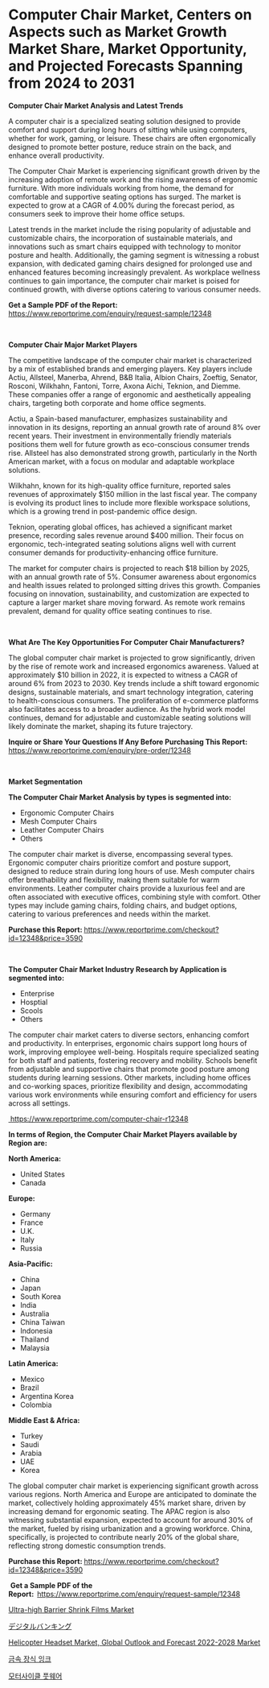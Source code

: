 <p><h1>Computer Chair Market, Centers on Aspects such as Market Growth Market Share, Market Opportunity, and Projected Forecasts Spanning from 2024 to 2031</h1></p><p><strong>Computer Chair Market Analysis and Latest Trends</strong></p>
<p><p>A computer chair is a specialized seating solution designed to provide comfort and support during long hours of sitting while using computers, whether for work, gaming, or leisure. These chairs are often ergonomically designed to promote better posture, reduce strain on the back, and enhance overall productivity.</p><p>The Computer Chair Market is experiencing significant growth driven by the increasing adoption of remote work and the rising awareness of ergonomic furniture. With more individuals working from home, the demand for comfortable and supportive seating options has surged. The market is expected to grow at a CAGR of 4.00% during the forecast period, as consumers seek to improve their home office setups.</p><p>Latest trends in the market include the rising popularity of adjustable and customizable chairs, the incorporation of sustainable materials, and innovations such as smart chairs equipped with technology to monitor posture and health. Additionally, the gaming segment is witnessing a robust expansion, with dedicated gaming chairs designed for prolonged use and enhanced features becoming increasingly prevalent. As workplace wellness continues to gain importance, the computer chair market is poised for continued growth, with diverse options catering to various consumer needs.</p></p>
<p><strong>Get a Sample PDF of the Report:&nbsp;</strong> <a href="https://www.reportprime.com/enquiry/request-sample/12348">https://www.reportprime.com/enquiry/request-sample/12348</a></p>
<p>&nbsp;</p>
<p><strong>Computer Chair Major Market Players</strong></p>
<p><p>The competitive landscape of the computer chair market is characterized by a mix of established brands and emerging players. Key players include Actiu, Allsteel, Manerba, Ahrend, B&B Italia, Albion Chairs, Zoeftig, Senator, Rosconi, Wilkhahn, Fantoni, Torre, Axona Aichi, Teknion, and Diemme. These companies offer a range of ergonomic and aesthetically appealing chairs, targeting both corporate and home office segments.</p><p>Actiu, a Spain-based manufacturer, emphasizes sustainability and innovation in its designs, reporting an annual growth rate of around 8% over recent years. Their investment in environmentally friendly materials positions them well for future growth as eco-conscious consumer trends rise. Allsteel has also demonstrated strong growth, particularly in the North American market, with a focus on modular and adaptable workplace solutions.</p><p>Wilkhahn, known for its high-quality office furniture, reported sales revenues of approximately $150 million in the last fiscal year. The company is evolving its product lines to include more flexible workspace solutions, which is a growing trend in post-pandemic office design.</p><p>Teknion, operating global offices, has achieved a significant market presence, recording sales revenue around $400 million. Their focus on ergonomic, tech-integrated seating solutions aligns well with current consumer demands for productivity-enhancing office furniture.</p><p>The market for computer chairs is projected to reach $18 billion by 2025, with an annual growth rate of 5%. Consumer awareness about ergonomics and health issues related to prolonged sitting drives this growth. Companies focusing on innovation, sustainability, and customization are expected to capture a larger market share moving forward. As remote work remains prevalent, demand for quality office seating continues to rise.</p></p>
<p>&nbsp;</p>
<p><strong>What Are The Key Opportunities For Computer Chair Manufacturers?</strong></p>
<p><p>The global computer chair market is projected to grow significantly, driven by the rise of remote work and increased ergonomics awareness. Valued at approximately $10 billion in 2022, it is expected to witness a CAGR of around 6% from 2023 to 2030. Key trends include a shift toward ergonomic designs, sustainable materials, and smart technology integration, catering to health-conscious consumers. The proliferation of e-commerce platforms also facilitates access to a broader audience. As the hybrid work model continues, demand for adjustable and customizable seating solutions will likely dominate the market, shaping its future trajectory.</p></p>
<p><strong>Inquire or Share Your Questions If Any Before Purchasing This Report:</strong> <a href="https://www.reportprime.com/enquiry/pre-order/12348">https://www.reportprime.com/enquiry/pre-order/12348</a></p>
<p>&nbsp;</p>
<p><strong>Market Segmentation</strong></p>
<p><strong>The Computer Chair Market Analysis by types is segmented into:</strong></p>
<p><ul><li>Ergonomic Computer Chairs</li><li>Mesh Computer Chairs</li><li>Leather Computer Chairs</li><li>Others</li></ul></p>
<p><p>The computer chair market is diverse, encompassing several types. Ergonomic computer chairs prioritize comfort and posture support, designed to reduce strain during long hours of use. Mesh computer chairs offer breathability and flexibility, making them suitable for warm environments. Leather computer chairs provide a luxurious feel and are often associated with executive offices, combining style with comfort. Other types may include gaming chairs, folding chairs, and budget options, catering to various preferences and needs within the market.</p></p>
<p><strong>Purchase this Report:&nbsp;</strong><a href="https://www.reportprime.com/checkout?id=12348&price=3590">https://www.reportprime.com/checkout?id=12348&price=3590</a></p>
<p>&nbsp;</p>
<p><strong>The Computer Chair Market Industry Research by Application is segmented into:</strong></p>
<p><ul><li>Enterprise</li><li>Hosptial</li><li>Scools</li><li>Others</li></ul></p>
<p><p>The computer chair market caters to diverse sectors, enhancing comfort and productivity. In enterprises, ergonomic chairs support long hours of work, improving employee well-being. Hospitals require specialized seating for both staff and patients, fostering recovery and mobility. Schools benefit from adjustable and supportive chairs that promote good posture among students during learning sessions. Other markets, including home offices and co-working spaces, prioritize flexibility and design, accommodating various work environments while ensuring comfort and efficiency for users across all settings.</p></p>
<p><a href="https://www.reportprime.com/computer-chair-r12348">&nbsp;https://www.reportprime.com/computer-chair-r12348</a></p>
<p><strong>In terms of Region, the Computer Chair Market Players available by Region are:</strong></p>
<p>
    <p> <strong> North America: </strong>
        <ul>
            <li>United States</li>
            <li>Canada</li>
        </ul>
        </p> 
    <p> <strong> Europe: </strong>
        <ul>
            <li>Germany</li>
            <li>France</li>
            <li>U.K.</li>
            <li>Italy</li>
            <li>Russia</li>
        </ul>
        </p> 
    <p> <strong> Asia-Pacific: </strong>
        <ul>
            <li>China</li>
            <li>Japan</li>
            <li>South Korea</li>
            <li>India</li>
            <li>Australia</li>
            <li>China Taiwan</li>
            <li>Indonesia</li>
            <li>Thailand</li>
            <li>Malaysia</li>
        </ul>
        </p> 
    <p> <strong> Latin America: </strong>
        <ul>
            <li>Mexico</li>
            <li>Brazil</li>
            <li>Argentina Korea</li>
            <li>Colombia</li>
        </ul>
        </p> 
    <p> <strong> Middle East & Africa: </strong>
        <ul>
            <li>Turkey</li>
            <li>Saudi</li>
            <li>Arabia</li>
            <li>UAE</li>
            <li>Korea</li>
        </ul>
    </p>
    </p>
<p><p>The global computer chair market is experiencing significant growth across various regions. North America and Europe are anticipated to dominate the market, collectively holding approximately 45% market share, driven by increasing demand for ergonomic seating. The APAC region is also witnessing substantial expansion, expected to account for around 30% of the market, fueled by rising urbanization and a growing workforce. China, specifically, is projected to contribute nearly 20% of the global share, reflecting strong domestic consumption trends.</p></p>
<p><strong>Purchase this Report: </strong><a href="https://www.reportprime.com/checkout?id=12348&price=3590">https://www.reportprime.com/checkout?id=12348&price=3590</a></p>
<p>&nbsp;<strong>Get a Sample PDF of the Report:&nbsp;&nbsp;</strong><a href="https://www.reportprime.com/enquiry/request-sample/12348">https://www.reportprime.com/enquiry/request-sample/12348</a></p>
<p><strong></strong></p>
<p><p><a href="https://issuu.com/reportprime-2/docs/ultra-high-barrier-shrink-films-mar_469a98ea2db5f6">Ultra-high Barrier Shrink Films Market</a></p><p><a href="https://medium.com/@qirvhhyf42/%E3%82%B0%E3%83%AD%E3%83%BC%E3%83%90%E3%83%AB%E3%83%87%E3%82%B8%E3%82%BF%E3%83%AB%E3%83%90%E3%83%B3%E3%82%AD%E3%83%B3%E3%82%B0%E5%B8%82%E5%A0%B4%E3%81%AE%E5%8C%85%E6%8B%AC%E7%9A%84%E3%81%AA%E5%88%86%E6%9E%90-%E6%88%90%E9%95%B7%E3%83%88%E3%83%AC%E3%83%B3%E3%83%89%E3%81%A8%E5%B8%82%E5%A0%B4%E4%BA%88%E6%B8%AC-2024%E5%B9%B4-2031%E5%B9%B4-aa0cb4104365">デジタルバンキング</a></p><p><a href="https://www.linkedin.com/pulse/mapping-helicopter-headset-market-global-outlook-forecast-2gshf?trackingId=TjC1hy8yQDWY%2Be6ig0M9ug%3D%3D">Helicopter Headset Market, Global Outlook and Forecast 2022-2028 Market</a></p><p><a href="https://medium.com/@deangaylotyrd8909867/%EA%B8%80%EB%A1%9C%EB%B2%8C-%EA%B8%88%EC%86%8D-%EC%9E%A5%EC%8B%9D-%EC%9E%89%ED%81%AC-%EC%8B%9C%EC%9E%A5-%EA%B7%9C%EB%AA%A8-%EB%B0%8F-%EC%A0%90%EC%9C%A0%EC%9C%A8-%EB%B6%84%EC%84%9D-%EC%A0%9C%ED%92%88-%EC%9C%A0%ED%98%95%EB%B3%84-%EC%9A%A9%EB%8F%84%EB%B3%84-%EC%A7%80%EC%97%AD%EB%B3%84-%EC%98%88%EC%B8%A1-2024-2031-23e19b54fc79">금속 장식 잉크</a></p><p><a href="https://medium.com/@deangaylotyrd8909867/%EA%B8%80%EB%A1%9C%EB%B2%8C-%EC%98%A4%ED%86%A0%EB%B0%94%EC%9D%B4-%EC%8B%A0%EB%B0%9C-%EC%8B%9C%EC%9E%A5%EC%9D%98-%EC%8B%9C%EC%9E%A5-%ED%8A%B8%EB%A0%8C%EB%93%9C-%EC%98%88%EC%B8%A1-%EB%B0%8F-%EB%B6%84%EC%84%9D-2024-2031-885ac0f87f45">모터사이클 풋웨어</a></p></p>